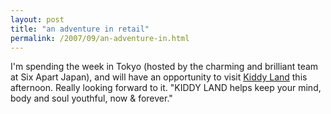 ```yaml
---
layout: post
title: "an adventure in retail"
permalink: /2007/09/an-adventure-in.html
---
```


I'm spending the week in Tokyo (hosted by the charming and brilliant team at Six Apart Japan), and will have an opportunity to visit [Kiddy Land](http://www.kiddyland.co.jp/en/arrivals.html) this afternoon. Really looking forward to it. "KIDDY LAND helps keep your mind, body and soul youthful, now & forever."
